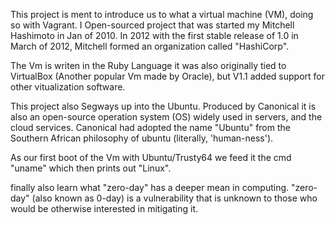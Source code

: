 This project is ment to introduce us to what a virtual machine (VM), doing so with Vagrant. I Open-sourced project that was started my Mitchell Hashimoto in Jan of 2010. In 2012 with the first stable release of 1.0 in March of 2012, Mitchell formed an organization called "HashiCorp".

The Vm is writen in the Ruby Language it was also originally tied to VirtualBox (Another popular Vm made by Oracle), but V1.1 added support for other vitualization software.

This project also Segways up into the Ubuntu. Produced by Canonical it is also an open-source operation system (OS) widely used in servers, and the cloud services. Canonical had adopted the name "Ubuntu" from the Southern African philosophy of ubuntu (literally, 'human-ness').

As our first boot of the Vm with Ubuntu/Trusty64 we feed it the cmd "uname" which then prints out "Linux".

finally also learn what "zero-day" has a deeper mean in computing. "zero-day" (also known as 0-day) is a vulnerability that is unknown to those who would be otherwise interested in mitigating it.
